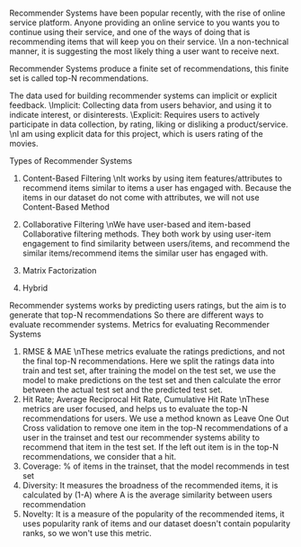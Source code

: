 Recommender Systems have been popular recently, with the rise of online service platform.
Anyone providing an online service to you wants you to continue using their service, and one of the ways of doing that is recommending items that will keep you on their service.
\In a non-technical manner, it is suggesting the most likely thing a user want to receive next.

Recommender Systems produce a finite set of recommendations, this finite set is called top-N recommendations.

The data used for building recommender systems can implicit or explicit feedback.
\Implicit: Collecting data from users behavior, and using it to indicate interest, or disinterests.
\Explicit: Requires users to actively participate in data collection, by rating, liking or disliking a product/service.
\nI am using explicit data for this project, which is users rating of the movies.

Types of Recommender Systems
1. Content-Based Filtering
\nIt works by using item features/attributes to recommend items similar to items a user has engaged with.
Because the items in our dataset do not come with attributes, we will not use Content-Based Method

2. Collaborative Filtering
\nWe have user-based and item-based Collaborative filtering methods. They both work by using user-item engagement to find similarity between users/items, and recommend the similar items/recommend items the similar user has engaged with.

3. Matrix Factorization

4. Hybrid

Recommender systems works by predicting users ratings, but the aim is to generate that top-N recommendations
So there are different ways to evaluate recommender systems.
Metrics for evaluating Recommender Systems
1. RMSE & MAE
    \nThese metrics evaluate the ratings predictions, and not the final top-N recommendations.
    Here we split the ratings data into train and test set, after training the model on the test set, we use 
    the model to make predictions on the test set and then calculate the error between the actual test set 
    and the predicted test set.
2. Hit Rate; Average Reciprocal Hit Rate, Cumulative Hit Rate
    \nThese metrics are user focused, and helps us to evaluate the top-N recommendations for users.
    We use a method known as Leave One Out Cross validation to remove one item in the top-N recommendations of
    a user in the trainset and test our recommender systems ability to recommend that item in the test set.
    If the left out item is in the top-N recommendations, we consider that a hit.
3. Coverage: % of items in the trainset, that the model recommends in test set
4. Diversity: It measures the broadness of the recommended items, it is calculated by (1-A) where A is the average similarity between users recommendation
5. Novelty: It is a measure of the popularity of the recommended items, it uses popularity rank of items and our dataset doesn't contain popularity ranks, so we won't use this metric.
